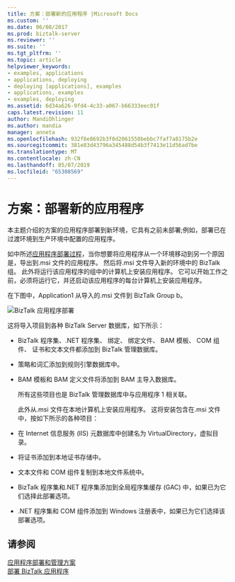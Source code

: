 ```yaml
---
title: 方案：部署新的应用程序 |Microsoft Docs
ms.custom: ''
ms.date: 06/08/2017
ms.prod: biztalk-server
ms.reviewer: ''
ms.suite: ''
ms.tgt_pltfrm: ''
ms.topic: article
helpviewer_keywords:
- examples, applications
- applications, deploying
- deploying [applications], examples
- applications, examples
- examples, deploying
ms.assetid: 6d34a626-9fd4-4c33-a067-b66333eec01f
caps.latest.revision: 11
author: MandiOhlinger
ms.author: mandia
manager: anneta
ms.openlocfilehash: 932f8e8692b3f0d2061550bebbc7faf7a8175b2e
ms.sourcegitcommit: 381e83d43796a345488d54b3f7413e11d56ad7be
ms.translationtype: MT
ms.contentlocale: zh-CN
ms.lasthandoff: 05/07/2019
ms.locfileid: "65308569"
---
```

# <a name="scenario-deploying-a-new-application"></a>方案：部署新的应用程序
本主题介绍的方案的应用程序部署到新环境，它具有之前未部署;例如，部署已在过渡环境到生产环境中配置的应用程序。  
  
 如中所述[应用程序部署过程](../core/the-application-deployment-process.md)，当你想要将应用程序从一个环境移动到另一个原因是，导出到.msi 文件的应用程序。 然后将.msi 文件导入新的环境中的 BizTalk 组。 此外将运行该应用程序的组中的计算机上安装应用程序。 它可以开始工作之前，必须将运行它，并还启动该应用程序的每台计算机上安装应用程序。  
  
 在下图中，Application1 从导入的.msi 文件到 BizTalk Group b。  
  
 ![BizTalk 应用程序部署](../core/media/deployapplication.gif "缓解")  
  
 这将导入项目到各种 BizTalk Server 数据库，如下所示：  
  
- BizTalk 程序集、.NET 程序集、 绑定、 绑定文件、 BAM 模板、 COM 组件、 证书和文本文件都添加到 BizTalk 管理数据库。  
  
- 策略和词汇添加到规则引擎数据库中。  
  
- BAM 模板和 BAM 定义文件将添加到 BAM 主导入数据库。  
  
  所有这些项目也是 BizTalk 管理数据库中与应用程序 1 相关联。  
  
  此外从.msi 文件在本地计算机上安装应用程序。 这将安装包含在.msi 文件中，按如下所示的各种项目：  
  
- 在 Internet 信息服务 (IIS) 元数据库中创建名为 VirtualDirectory，虚拟目录。  
  
- 将证书添加到本地证书存储中。  
  
- 文本文件和 COM 组件复制到本地文件系统中。  
  
- BizTalk 程序集和.NET 程序集添加到全局程序集缓存 (GAC) 中，如果已为它们选择此部署选项。  
  
- .NET 程序集和 COM 组件添加到 Windows 注册表中，如果已为它们选择该部署选项。  
  
## <a name="see-also"></a>请参阅  
 [应用程序部署和管理方案](../core/application-deployment-and-management-scenarios.md)   
 [部署 BizTalk 应用程序](../core/deploying-biztalk-applications.md)
